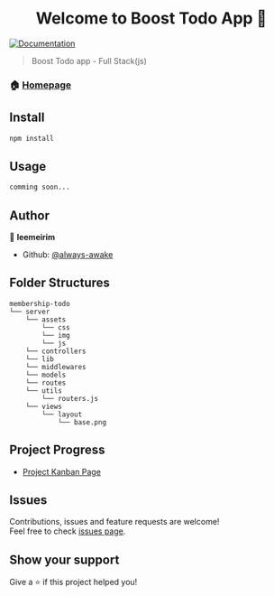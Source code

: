 <h1 align="center">Welcome to Boost Todo App 👋</h1>
<p>
  <a href="comming soon.." target="_blank">
    <img alt="Documentation" src="https://img.shields.io/badge/documentation-yes-brightgreen.svg" />
  </a>
</p>

> Boost Todo app - Full Stack(js)

### 🏠 [Homepage]()

## Install
```sh
npm install
```

## Usage
```sh
comming soon...
```

## Author

👤 **leemeirim**

* Github: [@always-awake](https://github.com/always-awake)


## Folder Structures
```
membership-todo
└── server
    └── assets
        └── css
        └── img
        └── js
    └── controllers
    └── lib
    └── middlewares
    └── models
    └── routes
    └── utils
        └── routers.js
    └── views
        └── layout
            └── base.png
```

## Project Progress
- [Project Kanban Page](https://github.com/always-awake/membership-todo/projects)

## Issues
Contributions, issues and feature requests are welcome!<br/>Feel free to check [issues page](https://github.com/always-awake/membership-todo/issues).

## Show your support
Give a ⭐️ if this project helped you!
